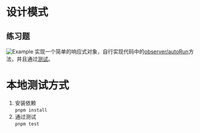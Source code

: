 # 设计模式

## 练习题

![Example](./src/observer/example.gif)
实现一个简单的响应式对象，自行实现代码中的[observer/autoRun](./src/observer/observer.ts)方法，并且通过[测试](./src/observer/observer.test.ts)。

# 本地测试方式

1. 安装依赖  
   `pnpm install`
2. 通过测试  
   `pnpm test`
